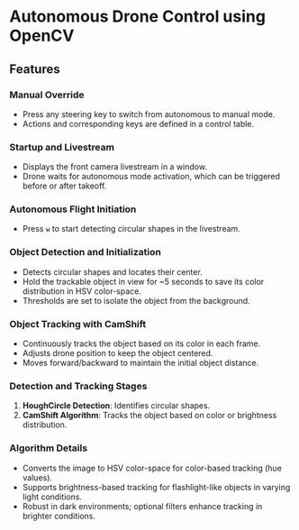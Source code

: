 # Autonomous Drone Control using OpenCV

## Features

### Manual Override
- Press any steering key to switch from autonomous to manual mode.
- Actions and corresponding keys are defined in a control table.

### Startup and Livestream
- Displays the front camera livestream in a window.
- Drone waits for autonomous mode activation, which can be triggered before or after takeoff.

### Autonomous Flight Initiation
- Press `w` to start detecting circular shapes in the livestream.

### Object Detection and Initialization
- Detects circular shapes and locates their center.
- Hold the trackable object in view for ~5 seconds to save its color distribution in HSV color-space.
- Thresholds are set to isolate the object from the background.

### Object Tracking with CamShift
- Continuously tracks the object based on its color in each frame.
- Adjusts drone position to keep the object centered.
- Moves forward/backward to maintain the initial object distance.

### Detection and Tracking Stages
1. **HoughCircle Detection**: Identifies circular shapes.
2. **CamShift Algorithm**: Tracks the object based on color or brightness distribution.

### Algorithm Details
- Converts the image to HSV color-space for color-based tracking (hue values).
- Supports brightness-based tracking for flashlight-like objects in varying light conditions.
- Robust in dark environments; optional filters enhance tracking in brighter conditions.


